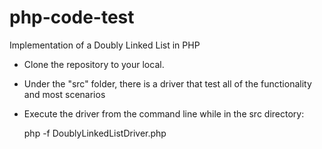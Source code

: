 # php-code-test

Implementation of a Doubly Linked List in PHP

- Clone the repository to your local.
- Under the "src" folder, there is a driver that test all of the functionality and most scenarios
- Execute the driver from the command line while in the src directory:

	php -f DoublyLinkedListDriver.php

